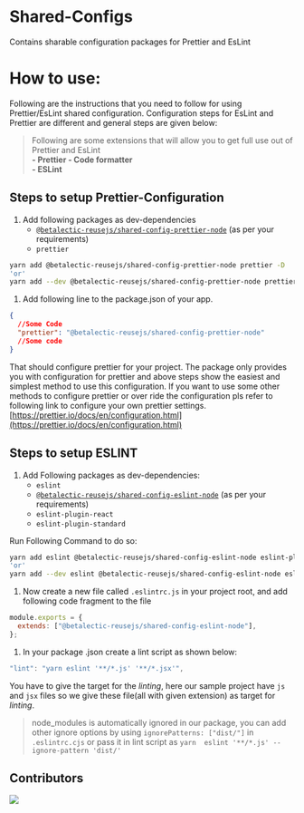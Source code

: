 # Shared-Configs

Contains sharable configuration packages for Prettier and EsLint

# How to use:

Following are the instructions that you need to follow for using Prettier/EsLint shared configuration. Configuration steps for EsLint and Prettier are different and general steps are given below:

> Following are some extensions that will allow you to get full use out of Prettier and EsLint   
> **- Prettier - Code formatter**  
> **- ESLint**  

## Steps to setup Prettier-Configuration

1. Add following packages as dev-dependencies
   - [`@betalectic-reusejs/shared-config-prettier-node`](https://www.npmjs.com/package/@betalectic-reusejs/shared-config-prettier-node) (as per your requirements)
   - `prettier`

```bash
yarn add @betalectic-reusejs/shared-config-prettier-node prettier -D
'or'
yarn add --dev @betalectic-reusejs/shared-config-prettier-node prettier
```

1. Add following line to the package.json of your app.

```json
{
  //Some Code
  "prettier": "@betalectic-reusejs/shared-config-prettier-node"
  //Some code
}
```

That should configure prettier for your project. The package only provides you with configuration for prettier and above steps show the easiest and simplest method to use this configuration. If you want to use some other methods to configure prettier or over ride the configuration pls refer to following link to configure your own prettier settings. [https://prettier.io/docs/en/configuration.html](https://prettier.io/docs/en/configuration.html)

## Steps to setup ESLINT

1. Add Following packages as dev-dependencies:
   - `eslint`
   - [`@betalectic-reusejs/shared-config-eslint-node`](https://www.npmjs.com/package/@betalectic-reusejs/shared-config-eslint-node) (as per your requirements)
   - `eslint-plugin-react`
   - `eslint-plugin-standard`

Run Following Command to do so:

```bash
yarn add eslint @betalectic-reusejs/shared-config-eslint-node eslint-plugin-react eslint-plugin-standard -D
'or'
yarn add --dev eslint @betalectic-reusejs/shared-config-eslint-node eslint-plugin-react eslint-plugin-standard
```

1. Now create a new file called `.eslintrc.js` in your project root, and add following code fragment to the file

```jsx
module.exports = {
  extends: ["@betalectic-reusejs/shared-config-eslint-node"],
};
```

1. In your package .json create a lint script as shown below:

```jsx
"lint": "yarn eslint '**/*.js' '**/*.jsx'",
```

You have to give the target for the _linting_, here our sample project have `js` and `jsx` files so we give these file(all with given extension) as target for _linting_.

> node_modules is automatically ignored in our package, you can add other ignore options by using `ignorePatterns: ["dist/"]` in `.eslintrc.cjs` or pass it in lint script as `yarn  eslint '**/*.js' --ignore-pattern 'dist/'`


## Contributors

<a href="https://github.com/betalectic-reusejs/shared-configs/graphs/contributors">
  <img src="https://contrib.rocks/image?repo=betalectic-reusejs/shared-configs" />
</a>

